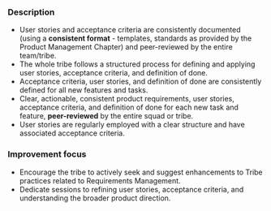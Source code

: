 ### Description

-   User stories and acceptance criteria are consistently documented (using a **consistent format** - templates, standards as provided by the Product Management Chapter) and peer-reviewed by the entire team/tribe.
-   The whole tribe follows a structured process for defining and applying user stories, acceptance criteria, and definition of done.
-   Acceptance criteria, user stories, and definition of done are consistently defined for all new features and tasks.
-   Clear, actionable, consistent product requirements, user stories, acceptance criteria, and definition of done for each new task and feature, **peer-reviewed** by the entire squad or tribe.
-   User stories are regularly employed with a clear structure and have associated acceptance criteria.

### Improvement focus

-   Encourage the tribe to actively seek and suggest enhancements to Tribe practices related to Requirements Management.
-   Dedicate sessions to refining user stories, acceptance criteria, and understanding the broader product direction.
